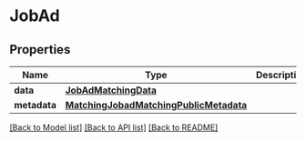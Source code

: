 # JobAd


## Properties
Name | Type | Description | Notes
------------ | ------------- | ------------- | -------------
**data** | [**JobAdMatchingData**](JobAdMatchingData.md) |  | 
**metadata** | [**MatchingJobadMatchingPublicMetadata**](MatchingJobadMatchingPublicMetadata.md) |  | [optional] 

[[Back to Model list]](../README.md#documentation-for-models) [[Back to API list]](../README.md#documentation-for-api-endpoints) [[Back to README]](../README.md)


